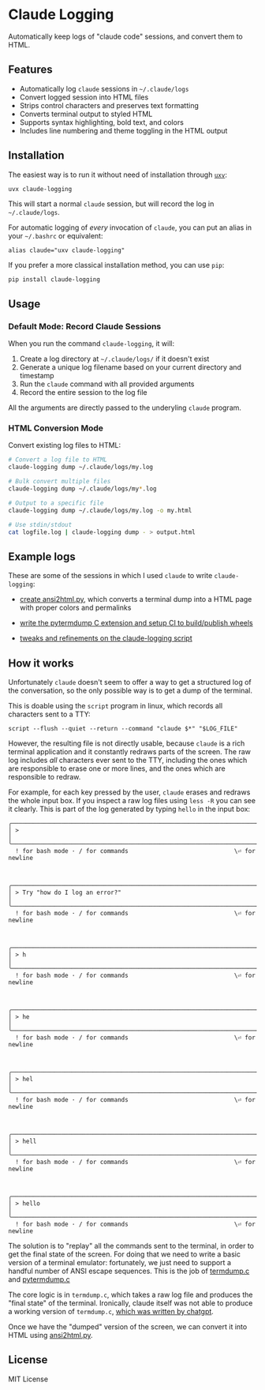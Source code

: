# Claude Logging

Automatically keep logs of "claude code" sessions, and convert them to HTML.

## Features

- Automatically log `claude` sessions in `~/.claude/logs`
- Convert logged session into HTML files
- Strips control characters and preserves text formatting
- Converts terminal output to styled HTML
- Supports syntax highlighting, bold text, and colors
- Includes line numbering and theme toggling in the HTML output

## Installation

The easiest way is to run it without need of installation through [`uxv`](https://docs.astral.sh/uv/guides/tools/):
```
uvx claude-logging
```

This will start a normal `claude` session, but will record the log in `~/.claude/logs`.

For automatic logging of _every_ invocation of `claude`, you can put an alias
in your `~/.bashrc` or equivalent:

```
alias claude="uxv claude-logging"
```

If you prefer a more classical installation method, you can use `pip`:
```bash
pip install claude-logging
```

## Usage

### Default Mode: Record Claude Sessions

When you run the command `claude-logging`, it will:

1. Create a log directory at `~/.claude/logs/` if it doesn't exist
2. Generate a unique log filename based on your current directory and timestamp
3. Run the `claude` command with all provided arguments
4. Record the entire session to the log file

All the arguments are directly passed to the underyling `claude` program.

### HTML Conversion Mode

Convert existing log files to HTML:

```bash
# Convert a log file to HTML
claude-logging dump ~/.claude/logs/my.log

# Bulk convert multiple files
claude-logging dump ~/.claude/logs/my*.log

# Output to a specific file
claude-logging dump ~/.claude/logs/my.log -o my.html

# Use stdin/stdout
cat logfile.log | claude-logging dump - > output.html
```

## Example logs

These are some of the sessions in which I used `claude` to write `claude-logging`:

  - [create ansi2html.py](https://antocuni.github.io/files/claude-code/claude-logging/claude-logging-2.2025-03-11.0.html),
    which converts a terminal dump into a HTML page with proper colors and
    permalinks

  - [write the pytermdump C extension and setup CI to build/publish wheels](https://antocuni.github.io/files/claude-code/claude-logging/claude-logging-2.2025-03-11.1.html)

  - [tweaks and refinements on the claude-logging script](https://antocuni.github.io/files/claude-code/claude-logging/claude-logging-2.2025-03-12.2.html)


## How it works

Unfortunately `claude` doesn't seem to offer a way to get a structured log of
the conversation, so the only possible way is to get a dump of the terminal.

This is doable using the `script` program in linux, which records all
characters sent to a TTY:
```
script --flush --quiet --return --command "claude $*" "$LOG_FILE"
```

However, the resulting file is not directly usable, because `claude` is a rich
terminal application and it constantly redraws parts of the screen. The raw
log includes *all* characters ever sent to the TTY, including the ones which
are responsible to erase one or more lines, and the ones which are responsible
to redraw.

For example, for each key pressed by the user, `claude` erases and redraws the
whole input box. If you inspect a raw log files using `less -R` you can see it
clearly. This is part of the log generated by typing `hello` in the input box:

```
╭──────────────────────────────────────────────────────────────────────────────╮
│ >                                                                            │
╰──────────────────────────────────────────────────────────────────────────────╯
  ! for bash mode · / for commands                              \⏎ for newline



╭──────────────────────────────────────────────────────────────────────────────╮
│ > Try "how do I log an error?"                                               │
╰──────────────────────────────────────────────────────────────────────────────╯
  ! for bash mode · / for commands                              \⏎ for newline



╭──────────────────────────────────────────────────────────────────────────────╮
│ > h                                                                          │
╰──────────────────────────────────────────────────────────────────────────────╯
  ! for bash mode · / for commands                              \⏎ for newline



╭──────────────────────────────────────────────────────────────────────────────╮
│ > he                                                                         │
╰──────────────────────────────────────────────────────────────────────────────╯
  ! for bash mode · / for commands                              \⏎ for newline



╭──────────────────────────────────────────────────────────────────────────────╮
│ > hel                                                                        │
╰──────────────────────────────────────────────────────────────────────────────╯
  ! for bash mode · / for commands                              \⏎ for newline



╭──────────────────────────────────────────────────────────────────────────────╮
│ > hell                                                                       │
╰──────────────────────────────────────────────────────────────────────────────╯
  ! for bash mode · / for commands                              \⏎ for newline



╭──────────────────────────────────────────────────────────────────────────────╮
│ > hello                                                                      │
╰──────────────────────────────────────────────────────────────────────────────╯
  ! for bash mode · / for commands                              \⏎ for newline
```

The solution is to "replay" all the commands sent to the terminal, in order to
get the final state of the screen. For doing that we need to write a basic
version of a terminal emulator: fortunately, we just need to support a handful
number of ANSI escape sequences. This is the job of
[termdump.c](claude_logging/termdump.c) and [pytermdump.c](claude_logging/pytermdump.c)

The core logic is in `termdump.c`, which takes a raw log file and produces the
"final state" of the terminal. Ironically, claude itself was not able to
produce a working version of `termdump.c`,
[which was written by chatgpt](https://chatgpt.com/share/67d1b341-9168-8002-a0a9-4935a5b796f3).

Once we have the "dumped" version of the screen, we can convert it into HTML
using [ansi2html.py](claude_logging/ansi2html.py).



## License

MIT License

